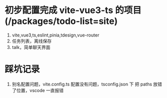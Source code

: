 # 初步配置完成 vite-vue3-ts 的项目(/packages/todo-list=site)

1. vite,vue3,ts,eslint,pinia,tdesign,vue-router
2. 任务列表，离线保存
3. talk，简单聊天界面

# 踩坑记录

1. 别名配置问题，vite.config.ts 配置没有问题，tsconfig.json 下 把 paths 放错了位置，vscode 一直报错
